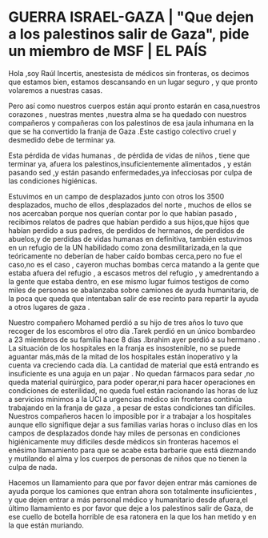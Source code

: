 # GUERRA ISRAEL-GAZA | "Que dejen a los palestinos salir de Gaza", pide un miembro de MSF | EL PAÍS



Hola ,soy Raúl Incertis, anestesista de médicos sin fronteras, os decimos que estamos bien, estamos descansando en un lugar seguro , y que pronto volaremos a nuestras casas.

Pero así como nuestros cuerpos están aquí pronto estarán en casa,nuestros corazones , nuestras mentes ,nuestra alma se ha quedado con nuestros compañeros y compañeras con los palestinos  de esa jaula inhumana en la que se ha convertido la franja de Gaza .Este castigo colectivo cruel y desmedido debe de terminar ya.

Esta pérdida de vidas humanas , de pérdida  de vidas de niños , tiene que terminar ya, afuera los palestinos,insuficientemente alimentados , y están pasando sed ,y están pasando enfermedades,ya infecciosas por culpa de las condiciones higiénicas.

Estuvimos en un campo de desplazados junto con otros los 3500 desplazados, mucho de ellos ,desplazados del norte , muchos de ellos se nos  acercaban porque nos querían contar por lo que habían pasado , recibimos relatos de padres que habían perdido a sus hijos,que hijos que habían perdido a sus padres, de perdidos de hermanos, de perdidos de abuelos,y de perdidas de vidas humanas en definitiva, también estuvimos en un refugio de la UN habilidado como zona desmilitarizada,en la que teóricamente no deberían de haber caído bombas cerca,pero no fue el caso,no es el caso , cayeron muchas bombas cerca matando a la gente que estaba afuera del refugio , a escasos metros del refugio , y amedrentando a la gente que estaba dentro, en ese mismo lugar fuimos testigos de como miles de personas se abalanzaba sobre camiones de ayuda humanitaria, de la poca que queda que intentaban salir de ese recinto para repartir la ayuda a otros lugares de gaza .

Nuestro compañero Mohamed perdió a su hijo de tres años lo tuvo que recoger de los escombros el otro día .Tarek perdió en un único bombardeo a 23 miembros de su familia  hace 8 días .Ibrahim ayer perdió  a su hermano . La situación de los hospitales en la franja es insostenible, no se puede aguantar más,más de la mitad de los hospitales están inoperativo y la cuenta va creciendo cada día. La cantidad de material que está entrando es insuficiente es una aguja en un pajar . No quedan fármacos  para sedar ,no queda material quirúrgico, para poder operar,ni para hacer operaciones en condiciones de esterilidad, no queda fuel están racionando las horas de luz a servicios mínimos a la UCI a urgencias médico sin fronteras continúa trabajando en la franja de gaza , a pesar de estas condiciones tan difíciles. Nuestros compañeros hacen lo imposible por ir a trabajar a los hospitales aunque ello signifique dejar a sus familias varias horas o incluso días en los campos de desplazados donde hay miles de personas en condiciones higiénicamente muy difíciles desde médicos sin fronteras hacemos el enésimo llamamiento para que se acabe esta barbarie que está diezmando y mutilando el alma y los cuerpos de personas de niños que no tienen la culpa de nada.

Hacemos un llamamiento para que por favor dejen entrar más camiones de ayuda porque los camiones que entran ahora son totalmente insuficientes , y que dejen entrar a más personal médico y humanitario desde afuera,el último llamamiento es por favor que deje a los palestinos salir de Gaza, de ese cuello de botella horrible de esa ratonera en la que los han metido y en la que están muriando.



































